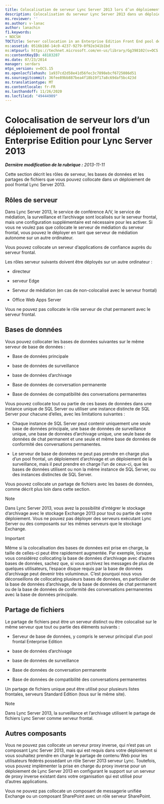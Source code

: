 ```yaml
---
title: Colocalisation de serveur Lync Server 2013 lors d’un déploiement de pool frontal Enterprise Edition
description: Colocalisation du serveur Lync Server 2013 dans un déploiement de pool frontal Enterprise Edition.
ms.reviewer: ''
ms.author: v-lanac
author: lanachin
f1.keywords:
- NOCSH
TOCTitle: Server collocation in an Enterprise Edition Front End pool deployment
ms:assetid: 0516b18d-14c0-4237-9279-0f92e341b1bd
ms:mtpsurl: https://technet.microsoft.com/en-us/library/Gg398102(v=OCS.15)
ms:contentKeyID: 48183287
ms.date: 07/23/2014
manager: serdars
mtps_version: v=OCS.15
ms.openlocfilehash: 1a937cd2d58e41d56fec3c7898ebcf6725086d51
ms.sourcegitcommit: 36fee89bb887bea4f18b19f17a8c69daf5bc423d
ms.translationtype: MT
ms.contentlocale: fr-FR
ms.lasthandoff: 11/26/2020
ms.locfileid: "49444909"
---
```

# <a name="server-collocation-in-an-enterprise-edition-front-end-pool-deployment-for-lync-server-2013"></a>Colocalisation de serveur lors d’un déploiement de pool frontal Enterprise Edition pour Lync Server 2013

<div data-xmlns="http://www.w3.org/1999/xhtml">

<div class="topic" data-xmlns="http://www.w3.org/1999/xhtml" data-msxsl="urn:schemas-microsoft-com:xslt" data-cs="https://msdn.microsoft.com/">

<div data-asp="https://msdn2.microsoft.com/asp">



</div>

<div id="mainSection">

<div id="mainBody">

<span> </span>

_**Dernière modification de la rubrique :** 2013-11-11_

Cette section décrit les rôles de serveur, les bases de données et les partages de fichiers que vous pouvez collocate dans un déploiement de pool frontal Lync Server 2013.

<div>

## <a name="server-roles"></a>Rôles de serveur

Dans Lync Server 2013, le service de conférence A/V, le service de médiation, la surveillance et l’archivage sont localisés sur le serveur frontal, mais une configuration supplémentaire est nécessaire pour les activer. Si vous ne voulez pas que collocate le serveur de médiation du serveur frontal, vous pouvez le déployer en tant que serveur de médiation autonome sur un autre ordinateur.

Vous pouvez collocate un serveur d’applications de confiance auprès du serveur frontal.

Les rôles serveur suivants doivent être déployés sur un autre ordinateur :

  - directeur

  - serveur Edge

  - Serveur de médiation (en cas de non-colocalisé avec le serveur frontal)

  - Office Web Apps Server

Vous ne pouvez pas collocate le rôle serveur de chat permanent avec le serveur frontal.

</div>

<div>

## <a name="databases"></a>Bases de données

Vous pouvez collocater les bases de données suivantes sur le même serveur de base de données :

  - Base de données principale

  - base de données de surveillance

  - base de données d’archivage

  - Base de données de conversation permanente

  - Base de données de compatibilité des conversations permanentes

Vous pouvez collocate tout ou partie de ces bases de données dans une instance unique de SQL Server ou utiliser une instance distincte de SQL Server pour chacune d’elles, avec les limitations suivantes :

  - Chaque instance de SQL Server peut contenir uniquement une seule base de données principale, une base de données de surveillance unique, une base de données d’archivage unique, une seule base de données de chat permanent et une seule et même base de données de conformité des conversations permanentes.

  - Le serveur de base de données ne peut pas prendre en charge plus d’un pool frontal, un déploiement d’archivage et un déploiement de la surveillance, mais il peut prendre en charge l’un de ceux-ci, que les bases de données utilisent ou non la même instance de SQL Server, ou des instances distinctes de SQL Server.

Vous pouvez collocate un partage de fichiers avec les bases de données, comme décrit plus loin dans cette section.

<div>


> [!NOTE]  
> Dans Lync Server 2013, vous avez la possibilité d’intégrer le stockage d’archivage avec le stockage Exchange 2013 pour tout ou partie de votre déploiement. Vous ne pouvez pas déployer des serveurs exécutant Lync Server ou des composants sur les mêmes serveurs que le stockage Exchange.



</div>

<div>


> [!IMPORTANT]  
> Même si la colocalisation des bases de données est prise en charge, la taille de celles-ci peut être rapidement augmentée. Par exemple, lorsque vous considérez collocating la base de données d’archivage avec d’autres bases de données, sachez que, si vous archivez les messages de plus de quelques utilisateurs, l’espace disque requis par la base de données d’archivage peut devenir très volumineux. C’est pourquoi nous vous déconseillons de collocating plusieurs bases de données, en particulier de la base de données d’archivage, de la base de données de chat permanent ou de la base de données de conformité des conversations permanentes avec la base de données principale.



</div>

</div>

<div>

## <a name="file-share"></a>Partage de fichiers

Le partage de fichiers peut être un serveur distinct ou être colocalisé sur le même serveur que tout ou partie des éléments suivants :

  - Serveur de base de données, y compris le serveur principal d’un pool frontal Enterprise Edition

  - base de données d’archivage

  - base de données de surveillance

  - Base de données de conversation permanente

  - Base de données de compatibilité des conversations permanentes

Un partage de fichiers unique peut être utilisé pour plusieurs listes frontales, serveurs Standard Edition (tous sur le même site).

<div>


> [!NOTE]  
> Dans Lync Server 2013, la surveillance et l’archivage utilisent le partage de fichiers Lync Server comme serveur frontal.



</div>

</div>

<div>

## <a name="other-components"></a>Autres composants

Vous ne pouvez pas collocate un serveur proxy inverse, qui n’est pas un composant Lync Server 2013, mais qui est requis dans votre déploiement si vous souhaitez prendre en charge le partage de contenu Web pour les utilisateurs fédérés possédant un rôle Server 2013 serveur Lync. Toutefois, vous pouvez implémenter la prise en charge du proxy inverse pour un déploiement de Lync Server 2013 en configurant le support sur un serveur de proxy inverse existant dans votre organisation qui est utilisé pour d’autres applications.

Vous ne pouvez pas collocate un composant de messagerie unifiée Exchange ou un composant SharePoint avec un rôle serveur SharePoint.

</div>

</div>

<span> </span>

</div>

</div>

</div>

